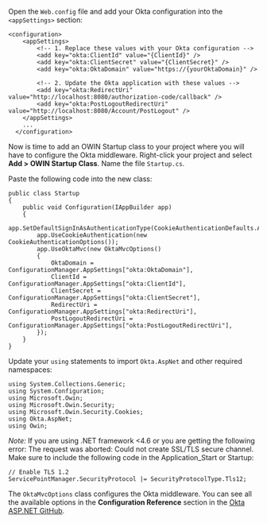 Open the `Web.config` file and add your Okta configuration into the `<appSettings>` section:
```
<configuration>
    <appSettings>
        <!-- 1. Replace these values with your Okta configuration -->
        <add key="okta:ClientId" value="{ClientId}" />
        <add key="okta:ClientSecret" value="{ClientSecret}" />
        <add key="okta:OktaDomain" value="https://{yourOktaDomain}" />

        <!-- 2. Update the Okta application with these values -->
        <add key="okta:RedirectUri" value="http://localhost:8080/authorization-code/callback" />
        <add key="okta:PostLogoutRedirectUri" value="http://localhost:8080/Account/PostLogout" />
    </appSettings>
    ...
  </configuration>
  ```

Now is time to add an OWIN Startup class to your project where you will have to configure the Okta middleware. Right-click your project and select **Add > OWIN Startup Class**. Name the file `Startup.cs`.

Paste the following code into the new class:

```
public class Startup
{
    public void Configuration(IAppBuilder app)
    {
        app.SetDefaultSignInAsAuthenticationType(CookieAuthenticationDefaults.AuthenticationType);
        app.UseCookieAuthentication(new CookieAuthenticationOptions());
        app.UseOktaMvc(new OktaMvcOptions()
        {
            OktaDomain = ConfigurationManager.AppSettings["okta:OktaDomain"],
            ClientId = ConfigurationManager.AppSettings["okta:ClientId"],
            ClientSecret = ConfigurationManager.AppSettings["okta:ClientSecret"],
            RedirectUri = ConfigurationManager.AppSettings["okta:RedirectUri"],
            PostLogoutRedirectUri = ConfigurationManager.AppSettings["okta:PostLogoutRedirectUri"],
        });
    }
}
```

Update your `using` statements to import `Okta.AspNet` and other required namespaces:

```
using System.Collections.Generic;
using System.Configuration;
using Microsoft.Owin;
using Microsoft.Owin.Security;
using Microsoft.Owin.Security.Cookies;
using Okta.AspNet;
using Owin;
```

*Note:* If you are using .NET framework <4.6 or you are getting the following error: The request was aborted: Could not create SSL/TLS secure channel. Make sure to include the following code in the Application_Start or Startup:

```
// Enable TLS 1.2
ServicePointManager.SecurityProtocol |= SecurityProtocolType.Tls12;
```

The `OktaMvcOptions` class configures the Okta middleware. You can see all the available options in the **Configuration Reference** section in the [Okta ASP.NET GitHub](https://github.com/okta/okta-aspnet/blob/master/docs/aspnet4x-mvc.md#configuration-reference).